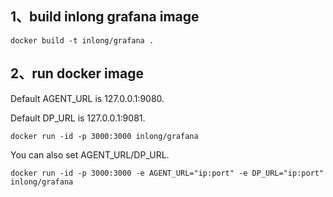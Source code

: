 ## 1、build inlong grafana image

```shel
docker build -t inlong/grafana .
```

## 2、run docker image

Default AGENT_URL is 127.0.0.1:9080.

Default DP_URL is 127.0.0.1:9081.

```
docker run -id -p 3000:3000 inlong/grafana
```

You can also set AGENT_URL/DP_URL.

```shell
docker run -id -p 3000:3000 -e AGENT_URL="ip:port" -e DP_URL="ip:port" inlong/grafana
```

